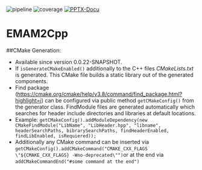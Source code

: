 ![pipeline](https://git.rwth-aachen.de/monticore/EmbeddedMontiArc/generators/EMAM2Cpp/badges/master/build.svg)
![coverage](https://git.rwth-aachen.de/monticore/EmbeddedMontiArc/generators/EMAM2Cpp/badges/master/coverage.svg)
[![PPTX-Docu](https://img.shields.io/badge/PPTX--Docu-2018--05--22-brightgreen.svg)](https://github.com/EmbeddedMontiArc/Documentation/blob/master/reposlides/18.05.22.Docu.EMAM2CPP.pdf)

# EMAM2Cpp

##CMake Generation:
* Available since version 0.0.22-SNAPSHOT.
* If `isGenerateCMakeEnabled()` additionally to the C++ files _CMakeLists.txt_ is generated. 
  This CMake file builds a static library out of the generated components.
* Find package (https://cmake.org/cmake/help/v3.8/command/find_package.html?highlight=i) can be configured via public method `getCMakeConfig()` from the generator class. FindModule files are generated automatically which searches for header include directories and libraries at default locations.    
* Example: `getCMakeConfig().addModuleDependency(new CMakeFindModule("LibName", "LibHeader.hpp", "libname", headerSearchPaths, bibrarySearchPaths, findHeaderEnabled, findLibEnabled, isRequiered));`
* Additionally any CMake command can be inserted via `getCMakeConfig().addCMakeCommand("CMAKE_CXX_FLAGS  \"${CMAKE_CXX_FLAGS} -Wno-deprecated\"")`or at the end via `addCMakeCommandEnd("#some command at the end")`